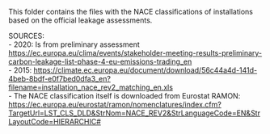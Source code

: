 This folder contains the files with the NACE classifications of installations 
based on the official leakage assessments. 

SOURCES:  
    - 2020: Is from preliminary assessment https://ec.europa.eu/clima/events/stakeholder-meeting-results-preliminary-carbon-leakage-list-phase-4-eu-emissions-trading_en  
    - 2015: https://climate.ec.europa.eu/document/download/56c44a4d-141d-4beb-8bdf-e0f7bed0dfa3_en?filename=installation_nace_rev2_matching_en.xls  
    - The NACE classification itself is downloaded from Eurostat RAMON: https://ec.europa.eu/eurostat/ramon/nomenclatures/index.cfm?TargetUrl=LST_CLS_DLD&StrNom=NACE_REV2&StrLanguageCode=EN&StrLayoutCode=HIERARCHIC#